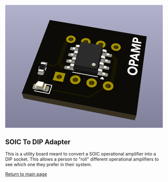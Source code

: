 ![Soic to Dip](images/soic.png)

## SOIC To DIP Adapter

This is a utility board meant to convert a SOIC operational amplifier into a DIP socket.  This allows a person to "roll" different operational amplifiers to see which one they prefer in their system.

[Return to main page](/)

